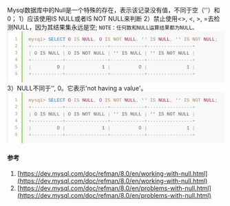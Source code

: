 Mysql数据库中的Null是一个特殊的存在，表示该记录没有值，不同于空（''）和0；
1）应该使用IS NULL或者IS NOT NULL来判断
2）禁止使用<>, <, >, =去检测NULL，因为其结果集永远是空;
`NOTE：任何数和NULL运算结果都为NULL。`
![image.png](pic/1240-20210115030829307.png)
3）NULL不同于'', 0。它表示'not having a value'。
![image.png](pic/1240-20210115030829307-0651309.png)


#### 参考
1. [https://dev.mysql.com/doc/refman/8.0/en/working-with-null.html](https://dev.mysql.com/doc/refman/8.0/en/working-with-null.html)
1. [https://dev.mysql.com/doc/refman/8.0/en/problems-with-null.html](https://dev.mysql.com/doc/refman/8.0/en/problems-with-null.html)